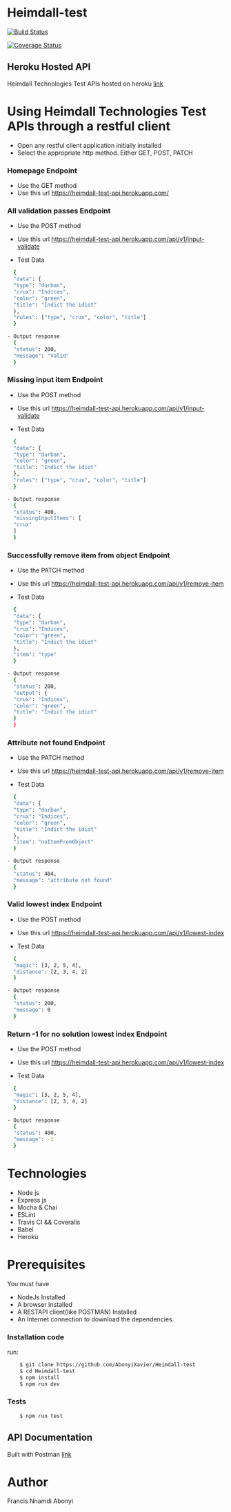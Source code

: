 # Heimdall-test

[![Build Status](https://travis-ci.com/AbonyiXavier/Heimdall-test.svg?branch=main)](https://travis-ci.com/AbonyiXavier/Heimdall-test)

[![Coverage Status](https://coveralls.io/repos/github/AbonyiXavier/Heimdall-test/badge.svg?branch=main)](https://coveralls.io/github/AbonyiXavier/Heimdall-test?branch=main)

## Heroku Hosted API

Heimdall Technologies Test APIs hosted on heroku [link](https://heimdall-test-api.herokuapp.com/)

# Using Heimdall Technologies Test APIs through a restful client

- Open any restful client application initially installed
- Select the appropriate http method. Either GET, POST, PATCH

### Homepage Endpoint

- Use the GET method
- Use this url https://heimdall-test-api.herokuapp.com/

### All validation passes Endpoint

- Use the POST method
- Use this url https://heimdall-test-api.herokuapp.com/api/v1/input-validate

- Test Data

```Bash
  {
  "data": {
  "type": "durban",
  "crux": "Indices",
  "color": "green",
  "title": "Indict the idiot"
  },
  "rules": ["type", "crux", "color", "title"]
  }

- Output response
  {
  "status": 200,
  "message": "Valid"
  }
```

### Missing input item Endpoint

- Use the POST method
- Use this url https://heimdall-test-api.herokuapp.com/api/v1/input-validate

- Test Data

```Bash
  {
  "data": {
  "type": "durban",
  "color": "green",
  "title": "Indict the idiot"
  },
  "rules": ["type", "crux", "color", "title"]
  }

- Output response
  {
  "status": 400,
  "missingInputItems": [
  "crux"
  ]
  }
```

### Successfully remove item from object Endpoint

- Use the PATCH method
- Use this url https://heimdall-test-api.herokuapp.com/api/v1/remove-item

- Test Data

```Bash
  {
  "data": {
  "type": "durban",
  "crux": "Indices",
  "color": "green",
  "title": "Indict the idiot"
  },
  "item": "type"
  }

- Output response
  {
  "status": 200,
  "output": {
  "crux": "Indices",
  "color": "green",
  "title": "Indict the idiot"
  }
  }
```

### Attribute not found Endpoint

- Use the PATCH method
- Use this url https://heimdall-test-api.herokuapp.com/api/v1/remove-item

- Test Data

```Bash
  {
  "data": {
  "type": "durban",
  "crux": "Indices",
  "color": "green",
  "title": "Indict the idiot"
  },
  "item": "noItemFromObject"
  }

- Output response
  {
  "status": 404,
  "message": "attribute not found"
  }
```

### Valid lowest index Endpoint

- Use the POST method
- Use this url https://heimdall-test-api.herokuapp.com/api/v1/lowest-index

- Test Data

```Bash
  {
  "magic": [3, 2, 5, 4],
  "distance": [2, 3, 4, 2]
  }

- Output response
  {
  "status": 200,
  "message": 0
  }
```

### Return -1 for no solution lowest index Endpoint

- Use the POST method
- Use this url https://heimdall-test-api.herokuapp.com/api/v1/lowest-index

- Test Data

```Bash
  {
  "magic": [3, 2, 5, 4],
  "distance": [2, 3, 4, 2]
  }

- Output response
  {
  "status": 400,
  "message": -1
  }
```

# Technologies

- Node js
- Express js
- Mocha & Chai
- ESLint
- Travis CI && Coveralls
- Babel
- Heroku

# Prerequisites

You must have

- NodeJs Installed
- A browser Installed
- A RESTAPI client(like POSTMAN) Installed
- An Internet connection to download the dependencies.

### Installation code

run:

```Bash
    $ git clone https://github.com/AbonyiXavier/Heimdall-test
    $ cd Heimdall-test
    $ npm install
    $ npm run dev
```

### Tests

```Bash
    $ npm run test
```

## API Documentation

Built with Postman [link](https://documenter.getpostman.com/view/7775892/TVmFmgRB)

# Author

Francis Nnamdi Abonyi
